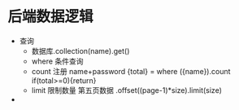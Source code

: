 # 后端数据逻辑

- 查询
    - 数据库.collection(name).get()
    - where 条件查询
    - count 
        注册 name+password
        {total} = where ({name}).count 
        if(total>=0){return}
    - limit 限制数量
        第五页数据 .offset((page-1)*size).limit(size)
- 